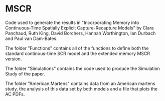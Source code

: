# MSCR
Code used to generate the results in "Incorporating Memory into Continuous-Time Spatially Explicit Capture-Recapture Models" by Clara Panchaud, Ruth King, David Borchers, Hannah Worthington, Ian Durbach and Paul van Dam-Bates.

The folder "Functions" contains all of the functions to define both the standard continous-time SCR model and the extended memory MSCR version. 

The folder "Simulations" contains the code used to produce the Simulation Study of the paper. 

The folder "American Martens" contains data from an American martens study, the analysis of this data set by both models and a file that plots the AC PDFs.
